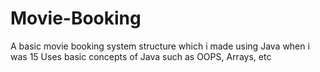 # Movie-Booking
A basic movie booking system structure which i made using Java when i was 15
Uses basic concepts of Java such as OOPS, Arrays, etc
